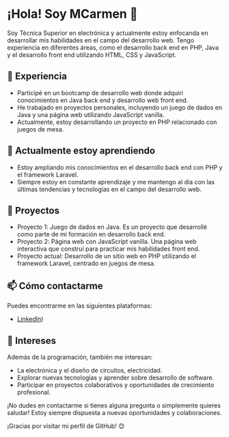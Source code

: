 # ¡Hola! Soy MCarmen 👋

Soy Técnica Superior en electrónica y actualmente estoy enfocanda en desarrollar mis habilidades en el campo del desarrollo web. Tengo experiencia en diferentes áreas, como el desarrollo back end en PHP, Java y el desarrollo front end utilizando HTML, CSS y JavaScript.

## 🔭 Experiencia

- Participé en un bootcamp de desarrollo web donde adquirí conocimientos en Java back end y desarrollo web front end.
- He trabajado en proyectos personales, incluyendo un juego de dados en Java y una página web utilizando JavaScript vanilla.
- Actualmente, estoy desarrollando un proyecto en PHP relacionado con juegos de mesa.

## 🌱 Actualmente estoy aprendiendo

- Estoy ampliando mis conocimientos en el desarrollo back end con PHP y el framework Laravel.
- Siempre estoy en constante aprendizaje y me mantengo al día con las últimas tendencias y tecnologías en el campo del desarrollo web.

## 💼 Proyectos

- Proyecto 1: Juego de dados en Java. Es un proyecto que desarrollé como parte de mi formación en desarrollo back end.
- Proyecto 2: Página web con JavaScript vanilla. Una página web interactiva que construí para practicar mis habilidades front end.
- Proyecto actual: Desarrollo de un sitio web en PHP utilizando el framework Laravel, centrado en juegos de mesa.

## 📫 Cómo contactarme

Puedes encontrarme en las siguientes plataformas:

- [LinkedIn](https://www.linkedin.com/in/mcarmen-martinez-cortes/))

## 👀 Intereses

Además de la programación, también me interesan:

- La electrónica y el diseño de circuitos, electricidad.
- Explorar nuevas tecnologías y aprender sobre desarrollo de software.
- Participar en proyectos colaborativos y oportunidades de crecimiento profesional.

¡No dudes en contactarme si tienes alguna pregunta o simplemente quieres saludar! Estoy siempre dispuesta a nuevas oportunidades y colaboraciones.

¡Gracias por visitar mi perfil de GitHub! 😊
